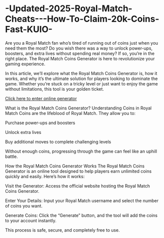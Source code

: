 # -Updated-2025-Royal-Match-Cheats---How-To-Claim-20k-Coins-Fast-KUIO-
Are you a Royal Match fan who’s tired of running out of coins just when you need them the most? Do you wish there was a way to unlock power-ups, boosters, and extra lives without spending real money? If so, you’re in the right place. The Royal Match Coins Generator is here to revolutionize your gaming experience.

In this article, we’ll explore what the Royal Match Coins Generator is, how it works, and why it’s the ultimate solution for players looking to dominate the game. Whether you’re stuck on a tricky level or just want to enjoy the game without limitations, this tool is your golden ticket.

<a href="https://tinyurl.com/5n7zwpbv">Click here to enter online generator</a>

What is the Royal Match Coins Generator?
Understanding Coins in Royal Match
Coins are the lifeblood of Royal Match. They allow you to:

Purchase power-ups and boosters

Unlock extra lives

Buy additional moves to complete challenging levels

Without enough coins, progressing through the game can feel like an uphill battle.

How the Royal Match Coins Generator Works
The Royal Match Coins Generator is an online tool designed to help players earn unlimited coins quickly and easily. Here’s how it works:

Visit the Generator: Access the official website hosting the Royal Match Coins Generator.

Enter Your Details: Input your Royal Match username and select the number of coins you want.

Generate Coins: Click the “Generate” button, and the tool will add the coins to your account instantly.

This process is safe, secure, and completely free to use.
